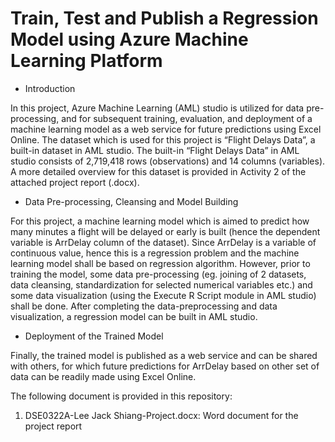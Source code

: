 # Train, Test and Publish a Regression Model using Azure Machine Learning Platform

* Introduction

In this project, Azure Machine Learning (AML) studio is utilized for data pre-processing, and for subsequent training, evaluation, and deployment of a machine learning model as a web service for future predictions using Excel Online. The dataset which is used for this project is “Flight Delays Data”, a built-in dataset in AML studio. The built-in “Flight Delays Data” in AML studio consists of 2,719,418 rows (observations) and 14 columns (variables). A more detailed overview for this dataset is provided in Activity 2 of the attached project report (.docx).

* Data Pre-processing, Cleansing and Model Building

For this project, a machine learning model which is aimed to predict how many minutes a flight will be delayed or early is built (hence the dependent variable is ArrDelay column of the dataset). Since ArrDelay is a variable of continuous value, hence this is a regression problem and the machine learning model shall be based on regression algorithm. However, prior to training the model, some data pre-processing (eg. joining of 2 datasets, data cleansing, standardization for selected numerical variables etc.) and some data visualization (using the Execute R Script module in AML studio) shall be done. After completing the data-preprocessing and data visualization, a regression model can be built in AML studio.

* Deployment of the Trained Model

Finally, the trained model is published as a web service and can be shared with others, for which future predictions for ArrDelay based on other set of data can be readily made using Excel Online.

The following document is provided in this repository:
  1. DSE0322A-Lee Jack Shiang-Project.docx: Word document for the project report
